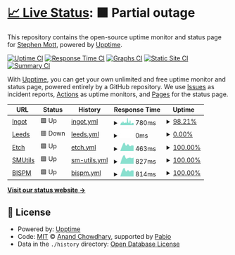 # [📈 Live Status](https://stephenmott.github.io/webmonitor): <!--live status--> **🟧 Partial outage**

This repository contains the open-source uptime monitor and status page for [Stephen Mott](http://smutils.com), powered by [Upptime](https://github.com/upptime/upptime).

[![Uptime CI](https://github.com/stephenmott/webmonitor/workflows/Uptime%20CI/badge.svg)](https://github.com/stephenmott/webmonitor/actions?query=workflow%3A%22Uptime+CI%22)
[![Response Time CI](https://github.com/stephenmott/webmonitor/workflows/Response%20Time%20CI/badge.svg)](https://github.com/stephenmott/webmonitor/actions?query=workflow%3A%22Response+Time+CI%22)
[![Graphs CI](https://github.com/stephenmott/webmonitor/workflows/Graphs%20CI/badge.svg)](https://github.com/stephenmott/webmonitor/actions?query=workflow%3A%22Graphs+CI%22)
[![Static Site CI](https://github.com/stephenmott/webmonitor/workflows/Static%20Site%20CI/badge.svg)](https://github.com/stephenmott/webmonitor/actions?query=workflow%3A%22Static+Site+CI%22)
[![Summary CI](https://github.com/stephenmott/webmonitor/workflows/Summary%20CI/badge.svg)](https://github.com/stephenmott/webmonitor/actions?query=workflow%3A%22Summary+CI%22)

With [Upptime](https://upptime.js.org), you can get your own unlimited and free uptime monitor and status page, powered entirely by a GitHub repository. We use [Issues](https://github.com/stephenmott/webmonitor/issues) as incident reports, [Actions](https://github.com/stephenmott/webmonitor/actions) as uptime monitors, and [Pages](https://stephenmott.github.io/webmonitor) for the status page.

<!--start: status pages-->
<!-- This summary is generated by Upptime (https://github.com/upptime/upptime) -->
<!-- Do not edit this manually, your changes will be overwritten -->
<!-- prettier-ignore -->
| URL | Status | History | Response Time | Uptime |
| --- | ------ | ------- | ------------- | ------ |
| <img alt="" src="https://www.ingot.cloud/favicon.ico" height="13"> [Ingot](https://www.ingot.cloud/css/general.css) | 🟩 Up | [ingot.yml](https://github.com/stephenmott/webmonitor/commits/HEAD/history/ingot.yml) | <details><summary><img alt="Response time graph" src="./graphs/ingot/response-time-week.png" height="20"> 780ms</summary><br><a href="https://stephenmott.github.io/webmonitor/history/ingot"><img alt="Response time 1563" src="https://img.shields.io/endpoint?url=https%3A%2F%2Fraw.githubusercontent.com%2Fstephenmott%2Fwebmonitor%2FHEAD%2Fapi%2Fingot%2Fresponse-time.json"></a><br><a href="https://stephenmott.github.io/webmonitor/history/ingot"><img alt="24-hour response time 782" src="https://img.shields.io/endpoint?url=https%3A%2F%2Fraw.githubusercontent.com%2Fstephenmott%2Fwebmonitor%2FHEAD%2Fapi%2Fingot%2Fresponse-time-day.json"></a><br><a href="https://stephenmott.github.io/webmonitor/history/ingot"><img alt="7-day response time 780" src="https://img.shields.io/endpoint?url=https%3A%2F%2Fraw.githubusercontent.com%2Fstephenmott%2Fwebmonitor%2FHEAD%2Fapi%2Fingot%2Fresponse-time-week.json"></a><br><a href="https://stephenmott.github.io/webmonitor/history/ingot"><img alt="30-day response time 1104" src="https://img.shields.io/endpoint?url=https%3A%2F%2Fraw.githubusercontent.com%2Fstephenmott%2Fwebmonitor%2FHEAD%2Fapi%2Fingot%2Fresponse-time-month.json"></a><br><a href="https://stephenmott.github.io/webmonitor/history/ingot"><img alt="1-year response time 1563" src="https://img.shields.io/endpoint?url=https%3A%2F%2Fraw.githubusercontent.com%2Fstephenmott%2Fwebmonitor%2FHEAD%2Fapi%2Fingot%2Fresponse-time-year.json"></a></details> | <details><summary><a href="https://stephenmott.github.io/webmonitor/history/ingot">98.21%</a></summary><a href="https://stephenmott.github.io/webmonitor/history/ingot"><img alt="All-time uptime 97.34%" src="https://img.shields.io/endpoint?url=https%3A%2F%2Fraw.githubusercontent.com%2Fstephenmott%2Fwebmonitor%2FHEAD%2Fapi%2Fingot%2Fuptime.json"></a><br><a href="https://stephenmott.github.io/webmonitor/history/ingot"><img alt="24-hour uptime 99.49%" src="https://img.shields.io/endpoint?url=https%3A%2F%2Fraw.githubusercontent.com%2Fstephenmott%2Fwebmonitor%2FHEAD%2Fapi%2Fingot%2Fuptime-day.json"></a><br><a href="https://stephenmott.github.io/webmonitor/history/ingot"><img alt="7-day uptime 98.21%" src="https://img.shields.io/endpoint?url=https%3A%2F%2Fraw.githubusercontent.com%2Fstephenmott%2Fwebmonitor%2FHEAD%2Fapi%2Fingot%2Fuptime-week.json"></a><br><a href="https://stephenmott.github.io/webmonitor/history/ingot"><img alt="30-day uptime 98.16%" src="https://img.shields.io/endpoint?url=https%3A%2F%2Fraw.githubusercontent.com%2Fstephenmott%2Fwebmonitor%2FHEAD%2Fapi%2Fingot%2Fuptime-month.json"></a><br><a href="https://stephenmott.github.io/webmonitor/history/ingot"><img alt="1-year uptime 97.34%" src="https://img.shields.io/endpoint?url=https%3A%2F%2Fraw.githubusercontent.com%2Fstephenmott%2Fwebmonitor%2FHEAD%2Fapi%2Fingot%2Fuptime-year.json"></a></details>
| <img alt="" src="https://www.ingot.cloud/favicon.ico" height="13"> [Leeds](https://leeds.lambtoncc.com/index.fsscript) | 🟥 Down | [leeds.yml](https://github.com/stephenmott/webmonitor/commits/HEAD/history/leeds.yml) | <details><summary><img alt="Response time graph" src="./graphs/leeds/response-time-week.png" height="20"> 0ms</summary><br><a href="https://stephenmott.github.io/webmonitor/history/leeds"><img alt="Response time 0" src="https://img.shields.io/endpoint?url=https%3A%2F%2Fraw.githubusercontent.com%2Fstephenmott%2Fwebmonitor%2FHEAD%2Fapi%2Fleeds%2Fresponse-time.json"></a><br><a href="https://stephenmott.github.io/webmonitor/history/leeds"><img alt="24-hour response time 0" src="https://img.shields.io/endpoint?url=https%3A%2F%2Fraw.githubusercontent.com%2Fstephenmott%2Fwebmonitor%2FHEAD%2Fapi%2Fleeds%2Fresponse-time-day.json"></a><br><a href="https://stephenmott.github.io/webmonitor/history/leeds"><img alt="7-day response time 0" src="https://img.shields.io/endpoint?url=https%3A%2F%2Fraw.githubusercontent.com%2Fstephenmott%2Fwebmonitor%2FHEAD%2Fapi%2Fleeds%2Fresponse-time-week.json"></a><br><a href="https://stephenmott.github.io/webmonitor/history/leeds"><img alt="30-day response time 0" src="https://img.shields.io/endpoint?url=https%3A%2F%2Fraw.githubusercontent.com%2Fstephenmott%2Fwebmonitor%2FHEAD%2Fapi%2Fleeds%2Fresponse-time-month.json"></a><br><a href="https://stephenmott.github.io/webmonitor/history/leeds"><img alt="1-year response time 0" src="https://img.shields.io/endpoint?url=https%3A%2F%2Fraw.githubusercontent.com%2Fstephenmott%2Fwebmonitor%2FHEAD%2Fapi%2Fleeds%2Fresponse-time-year.json"></a></details> | <details><summary><a href="https://stephenmott.github.io/webmonitor/history/leeds">0.00%</a></summary><a href="https://stephenmott.github.io/webmonitor/history/leeds"><img alt="All-time uptime 0.00%" src="https://img.shields.io/endpoint?url=https%3A%2F%2Fraw.githubusercontent.com%2Fstephenmott%2Fwebmonitor%2FHEAD%2Fapi%2Fleeds%2Fuptime.json"></a><br><a href="https://stephenmott.github.io/webmonitor/history/leeds"><img alt="24-hour uptime 0.00%" src="https://img.shields.io/endpoint?url=https%3A%2F%2Fraw.githubusercontent.com%2Fstephenmott%2Fwebmonitor%2FHEAD%2Fapi%2Fleeds%2Fuptime-day.json"></a><br><a href="https://stephenmott.github.io/webmonitor/history/leeds"><img alt="7-day uptime 0.00%" src="https://img.shields.io/endpoint?url=https%3A%2F%2Fraw.githubusercontent.com%2Fstephenmott%2Fwebmonitor%2FHEAD%2Fapi%2Fleeds%2Fuptime-week.json"></a><br><a href="https://stephenmott.github.io/webmonitor/history/leeds"><img alt="30-day uptime 0.00%" src="https://img.shields.io/endpoint?url=https%3A%2F%2Fraw.githubusercontent.com%2Fstephenmott%2Fwebmonitor%2FHEAD%2Fapi%2Fleeds%2Fuptime-month.json"></a><br><a href="https://stephenmott.github.io/webmonitor/history/leeds"><img alt="1-year uptime 0.00%" src="https://img.shields.io/endpoint?url=https%3A%2F%2Fraw.githubusercontent.com%2Fstephenmott%2Fwebmonitor%2FHEAD%2Fapi%2Fleeds%2Fuptime-year.json"></a></details>
| <img alt="" src="https://icons.duckduckgo.com/ip3/www.etch-suits.co.uk.ico" height="13"> [Etch](https://www.etch-suits.co.uk) | 🟩 Up | [etch.yml](https://github.com/stephenmott/webmonitor/commits/HEAD/history/etch.yml) | <details><summary><img alt="Response time graph" src="./graphs/etch/response-time-week.png" height="20"> 463ms</summary><br><a href="https://stephenmott.github.io/webmonitor/history/etch"><img alt="Response time 590" src="https://img.shields.io/endpoint?url=https%3A%2F%2Fraw.githubusercontent.com%2Fstephenmott%2Fwebmonitor%2FHEAD%2Fapi%2Fetch%2Fresponse-time.json"></a><br><a href="https://stephenmott.github.io/webmonitor/history/etch"><img alt="24-hour response time 421" src="https://img.shields.io/endpoint?url=https%3A%2F%2Fraw.githubusercontent.com%2Fstephenmott%2Fwebmonitor%2FHEAD%2Fapi%2Fetch%2Fresponse-time-day.json"></a><br><a href="https://stephenmott.github.io/webmonitor/history/etch"><img alt="7-day response time 463" src="https://img.shields.io/endpoint?url=https%3A%2F%2Fraw.githubusercontent.com%2Fstephenmott%2Fwebmonitor%2FHEAD%2Fapi%2Fetch%2Fresponse-time-week.json"></a><br><a href="https://stephenmott.github.io/webmonitor/history/etch"><img alt="30-day response time 751" src="https://img.shields.io/endpoint?url=https%3A%2F%2Fraw.githubusercontent.com%2Fstephenmott%2Fwebmonitor%2FHEAD%2Fapi%2Fetch%2Fresponse-time-month.json"></a><br><a href="https://stephenmott.github.io/webmonitor/history/etch"><img alt="1-year response time 590" src="https://img.shields.io/endpoint?url=https%3A%2F%2Fraw.githubusercontent.com%2Fstephenmott%2Fwebmonitor%2FHEAD%2Fapi%2Fetch%2Fresponse-time-year.json"></a></details> | <details><summary><a href="https://stephenmott.github.io/webmonitor/history/etch">100.00%</a></summary><a href="https://stephenmott.github.io/webmonitor/history/etch"><img alt="All-time uptime 99.79%" src="https://img.shields.io/endpoint?url=https%3A%2F%2Fraw.githubusercontent.com%2Fstephenmott%2Fwebmonitor%2FHEAD%2Fapi%2Fetch%2Fuptime.json"></a><br><a href="https://stephenmott.github.io/webmonitor/history/etch"><img alt="24-hour uptime 100.00%" src="https://img.shields.io/endpoint?url=https%3A%2F%2Fraw.githubusercontent.com%2Fstephenmott%2Fwebmonitor%2FHEAD%2Fapi%2Fetch%2Fuptime-day.json"></a><br><a href="https://stephenmott.github.io/webmonitor/history/etch"><img alt="7-day uptime 100.00%" src="https://img.shields.io/endpoint?url=https%3A%2F%2Fraw.githubusercontent.com%2Fstephenmott%2Fwebmonitor%2FHEAD%2Fapi%2Fetch%2Fuptime-week.json"></a><br><a href="https://stephenmott.github.io/webmonitor/history/etch"><img alt="30-day uptime 99.50%" src="https://img.shields.io/endpoint?url=https%3A%2F%2Fraw.githubusercontent.com%2Fstephenmott%2Fwebmonitor%2FHEAD%2Fapi%2Fetch%2Fuptime-month.json"></a><br><a href="https://stephenmott.github.io/webmonitor/history/etch"><img alt="1-year uptime 99.79%" src="https://img.shields.io/endpoint?url=https%3A%2F%2Fraw.githubusercontent.com%2Fstephenmott%2Fwebmonitor%2FHEAD%2Fapi%2Fetch%2Fuptime-year.json"></a></details>
| <img alt="" src="https://icons.duckduckgo.com/ip3/www.smutils.com.ico" height="13"> [SMUtils](http://www.smutils.com) | 🟩 Up | [sm-utils.yml](https://github.com/stephenmott/webmonitor/commits/HEAD/history/sm-utils.yml) | <details><summary><img alt="Response time graph" src="./graphs/sm-utils/response-time-week.png" height="20"> 827ms</summary><br><a href="https://stephenmott.github.io/webmonitor/history/sm-utils"><img alt="Response time 664" src="https://img.shields.io/endpoint?url=https%3A%2F%2Fraw.githubusercontent.com%2Fstephenmott%2Fwebmonitor%2FHEAD%2Fapi%2Fsm-utils%2Fresponse-time.json"></a><br><a href="https://stephenmott.github.io/webmonitor/history/sm-utils"><img alt="24-hour response time 822" src="https://img.shields.io/endpoint?url=https%3A%2F%2Fraw.githubusercontent.com%2Fstephenmott%2Fwebmonitor%2FHEAD%2Fapi%2Fsm-utils%2Fresponse-time-day.json"></a><br><a href="https://stephenmott.github.io/webmonitor/history/sm-utils"><img alt="7-day response time 827" src="https://img.shields.io/endpoint?url=https%3A%2F%2Fraw.githubusercontent.com%2Fstephenmott%2Fwebmonitor%2FHEAD%2Fapi%2Fsm-utils%2Fresponse-time-week.json"></a><br><a href="https://stephenmott.github.io/webmonitor/history/sm-utils"><img alt="30-day response time 726" src="https://img.shields.io/endpoint?url=https%3A%2F%2Fraw.githubusercontent.com%2Fstephenmott%2Fwebmonitor%2FHEAD%2Fapi%2Fsm-utils%2Fresponse-time-month.json"></a><br><a href="https://stephenmott.github.io/webmonitor/history/sm-utils"><img alt="1-year response time 664" src="https://img.shields.io/endpoint?url=https%3A%2F%2Fraw.githubusercontent.com%2Fstephenmott%2Fwebmonitor%2FHEAD%2Fapi%2Fsm-utils%2Fresponse-time-year.json"></a></details> | <details><summary><a href="https://stephenmott.github.io/webmonitor/history/sm-utils">100.00%</a></summary><a href="https://stephenmott.github.io/webmonitor/history/sm-utils"><img alt="All-time uptime 100.00%" src="https://img.shields.io/endpoint?url=https%3A%2F%2Fraw.githubusercontent.com%2Fstephenmott%2Fwebmonitor%2FHEAD%2Fapi%2Fsm-utils%2Fuptime.json"></a><br><a href="https://stephenmott.github.io/webmonitor/history/sm-utils"><img alt="24-hour uptime 100.00%" src="https://img.shields.io/endpoint?url=https%3A%2F%2Fraw.githubusercontent.com%2Fstephenmott%2Fwebmonitor%2FHEAD%2Fapi%2Fsm-utils%2Fuptime-day.json"></a><br><a href="https://stephenmott.github.io/webmonitor/history/sm-utils"><img alt="7-day uptime 100.00%" src="https://img.shields.io/endpoint?url=https%3A%2F%2Fraw.githubusercontent.com%2Fstephenmott%2Fwebmonitor%2FHEAD%2Fapi%2Fsm-utils%2Fuptime-week.json"></a><br><a href="https://stephenmott.github.io/webmonitor/history/sm-utils"><img alt="30-day uptime 100.00%" src="https://img.shields.io/endpoint?url=https%3A%2F%2Fraw.githubusercontent.com%2Fstephenmott%2Fwebmonitor%2FHEAD%2Fapi%2Fsm-utils%2Fuptime-month.json"></a><br><a href="https://stephenmott.github.io/webmonitor/history/sm-utils"><img alt="1-year uptime 100.00%" src="https://img.shields.io/endpoint?url=https%3A%2F%2Fraw.githubusercontent.com%2Fstephenmott%2Fwebmonitor%2FHEAD%2Fapi%2Fsm-utils%2Fuptime-year.json"></a></details>
| <img alt="" src="https://icons.duckduckgo.com/ip3/www.bispm.co.uk.ico" height="13"> [BISPM](http://www.bispm.co.uk) | 🟩 Up | [bispm.yml](https://github.com/stephenmott/webmonitor/commits/HEAD/history/bispm.yml) | <details><summary><img alt="Response time graph" src="./graphs/bispm/response-time-week.png" height="20"> 814ms</summary><br><a href="https://stephenmott.github.io/webmonitor/history/bispm"><img alt="Response time 837" src="https://img.shields.io/endpoint?url=https%3A%2F%2Fraw.githubusercontent.com%2Fstephenmott%2Fwebmonitor%2FHEAD%2Fapi%2Fbispm%2Fresponse-time.json"></a><br><a href="https://stephenmott.github.io/webmonitor/history/bispm"><img alt="24-hour response time 783" src="https://img.shields.io/endpoint?url=https%3A%2F%2Fraw.githubusercontent.com%2Fstephenmott%2Fwebmonitor%2FHEAD%2Fapi%2Fbispm%2Fresponse-time-day.json"></a><br><a href="https://stephenmott.github.io/webmonitor/history/bispm"><img alt="7-day response time 814" src="https://img.shields.io/endpoint?url=https%3A%2F%2Fraw.githubusercontent.com%2Fstephenmott%2Fwebmonitor%2FHEAD%2Fapi%2Fbispm%2Fresponse-time-week.json"></a><br><a href="https://stephenmott.github.io/webmonitor/history/bispm"><img alt="30-day response time 975" src="https://img.shields.io/endpoint?url=https%3A%2F%2Fraw.githubusercontent.com%2Fstephenmott%2Fwebmonitor%2FHEAD%2Fapi%2Fbispm%2Fresponse-time-month.json"></a><br><a href="https://stephenmott.github.io/webmonitor/history/bispm"><img alt="1-year response time 837" src="https://img.shields.io/endpoint?url=https%3A%2F%2Fraw.githubusercontent.com%2Fstephenmott%2Fwebmonitor%2FHEAD%2Fapi%2Fbispm%2Fresponse-time-year.json"></a></details> | <details><summary><a href="https://stephenmott.github.io/webmonitor/history/bispm">100.00%</a></summary><a href="https://stephenmott.github.io/webmonitor/history/bispm"><img alt="All-time uptime 99.98%" src="https://img.shields.io/endpoint?url=https%3A%2F%2Fraw.githubusercontent.com%2Fstephenmott%2Fwebmonitor%2FHEAD%2Fapi%2Fbispm%2Fuptime.json"></a><br><a href="https://stephenmott.github.io/webmonitor/history/bispm"><img alt="24-hour uptime 100.00%" src="https://img.shields.io/endpoint?url=https%3A%2F%2Fraw.githubusercontent.com%2Fstephenmott%2Fwebmonitor%2FHEAD%2Fapi%2Fbispm%2Fuptime-day.json"></a><br><a href="https://stephenmott.github.io/webmonitor/history/bispm"><img alt="7-day uptime 100.00%" src="https://img.shields.io/endpoint?url=https%3A%2F%2Fraw.githubusercontent.com%2Fstephenmott%2Fwebmonitor%2FHEAD%2Fapi%2Fbispm%2Fuptime-week.json"></a><br><a href="https://stephenmott.github.io/webmonitor/history/bispm"><img alt="30-day uptime 99.96%" src="https://img.shields.io/endpoint?url=https%3A%2F%2Fraw.githubusercontent.com%2Fstephenmott%2Fwebmonitor%2FHEAD%2Fapi%2Fbispm%2Fuptime-month.json"></a><br><a href="https://stephenmott.github.io/webmonitor/history/bispm"><img alt="1-year uptime 99.98%" src="https://img.shields.io/endpoint?url=https%3A%2F%2Fraw.githubusercontent.com%2Fstephenmott%2Fwebmonitor%2FHEAD%2Fapi%2Fbispm%2Fuptime-year.json"></a></details>

<!--end: status pages-->

[**Visit our status website →**](https://stephenmott.github.io/webmonitor)

## 📄 License

- Powered by: [Upptime](https://github.com/upptime/upptime)
- Code: [MIT](./LICENSE) © [Anand Chowdhary](https://anandchowdhary.com), supported by [Pabio](https://pabio.com)
- Data in the `./history` directory: [Open Database License](https://opendatacommons.org/licenses/odbl/1-0/)
